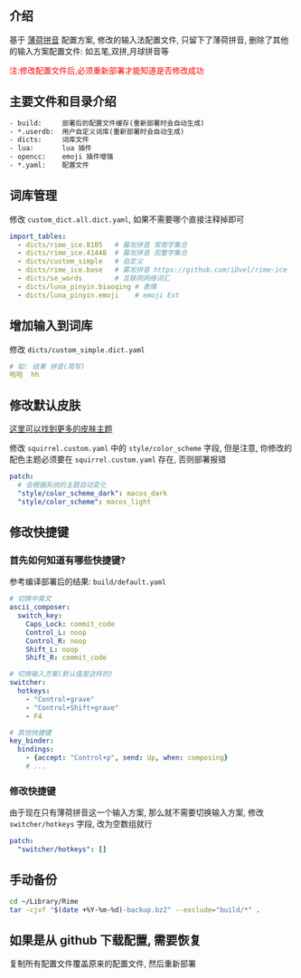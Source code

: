 ## 介绍

基于 [薄荷拼音](https://github.com/Mintimate/oh-my-rime) 配置方案, 修改的输入法配置文件, 只留下了薄荷拼音,
删除了其他的输入方案配置文件: 如五笔,双拼,月球拼音等

<p style="color:red">注:修改配置文件后,必须重新部署才能知道是否修改成功</p>

## 主要文件和目录介绍

```txt
- build:     部署后的配置文件缓存(重新部署时会自动生成)
- *.userdb:  用户自定义词库(重新部署时会自动生成)
- dicts:     词库文件
- lua:       lua 插件
- opencc:    emoji 插件增强
- *.yaml:    配置文件
```

## 词库管理

修改 `custom_dict.all.dict.yaml`, 如果不需要哪个直接注释掉即可

```yaml
import_tables:
  - dicts/rime_ice.8105   # 霧凇拼音 常用字集合
  - dicts/rime_ice.41448  # 霧凇拼音 完整字集合
  - dicts/custom_simple   # 自定义
  - dicts/rime_ice.base   # 雾凇拼音 https://github.com/iDvel/rime-ice
  - dicts/se_words        # 互联网网络词汇
  - dicts/luna_pinyin.biaoqing # 表情
  - dicts/luna_pinyin.emoji    # emoji Ext
```

## 增加输入到词库

修改 `dicts/custom_simple.dict.yaml` 

```yaml
# 如: 结果 拼音(简写)
哈哈  hh
```

## 修改默认皮肤

[这里可以找到更多的皮肤主题](https://github.com/NavisLab/rime-pifu)

修改 `squirrel.custom.yaml` 中的 `style/color_scheme` 字段, 但是注意, 你修改的配色主题必须要在 `squirrel.custom.yaml` 存在, 否则部署报错

```yaml
patch:
  # 会根据系统的主题自动变化
  "style/color_scheme_dark": macos_dark
  "style/color_scheme": macos_light
```

## 修改快捷键

### 首先如何知道有哪些快捷键?

参考编译部署后的结果: `build/default.yaml`

```yaml
# 切换中英文
ascii_composer:
  switch_key:
    Caps_Lock: commit_code
    Control_L: noop
    Control_R: noop
    Shift_L: noop
    Shift_R: commit_code

# 切换输入方案(默认值是这样的)
switcher:
  hotkeys:
    - "Control+grave"
    - "Control+Shift+grave"
    - F4

# 其他快捷键
key_binder:
  bindings:
    - {accept: "Control+p", send: Up, when: composing}
    # ...
```

### 修改快捷键

由于现在只有薄荷拼音这一个输入方案, 那么就不需要切换输入方案, 修改 `switcher/hotkeys` 字段, 改为空数组就行

```yaml
patch:
  "switcher/hotkeys": []
```

## 手动备份

```sh
cd ~/Library/Rime
tar -cjvf "$(date +%Y-%m-%d)-backup.bz2" --exclude="build/*" .
```

## 如果是从 github 下载配置, 需要恢复

复制所有配置文件覆盖原来的配置文件, 然后重新部署


